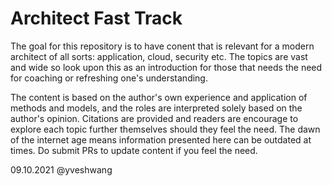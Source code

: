 # Architect Fast Track

The goal for this repository is to have conent that is relevant for a modern architect of all sorts: application, cloud, security etc. The topics are vast and wide so look upon this as an introduction for those that needs the need for coaching or refreshing one's understanding.

The content is based on the author's own experience and application of methods and models, and the roles are interpreted solely based on the author's opinion. Citations are provided and readers are encourage to explore each topic further themselves should they feel the need. The dawn of the internet age means information presented here can be outdated at times. Do submit PRs to update content if you feel the need. 

09.10.2021
@yveshwang


